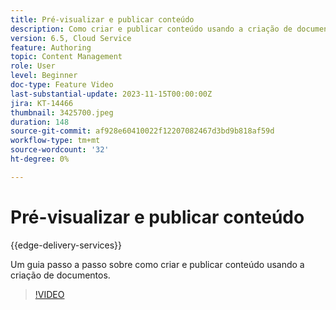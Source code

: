 ```yaml
---
title: Pré-visualizar e publicar conteúdo
description: Como criar e publicar conteúdo usando a criação de documentos.
version: 6.5, Cloud Service
feature: Authoring
topic: Content Management
role: User
level: Beginner
doc-type: Feature Video
last-substantial-update: 2023-11-15T00:00:00Z
jira: KT-14466
thumbnail: 3425700.jpeg
duration: 148
source-git-commit: af928e60410022f12207082467d3bd9b818af59d
workflow-type: tm+mt
source-wordcount: '32'
ht-degree: 0%

---
```



# Pré-visualizar e publicar conteúdo

{{edge-delivery-services}}

Um guia passo a passo sobre como criar e publicar conteúdo usando a criação de documentos.

>[!VIDEO](https://video.tv.adobe.com/v/3425700/?learn=on)
